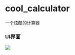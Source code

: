# cool_calculator
一个炫酷的计算器
### UI界面
![](http://wx4.sinaimg.cn/mw690/006zoO1wgy1fykcnr9araj309l0h2q3c.jpg)
